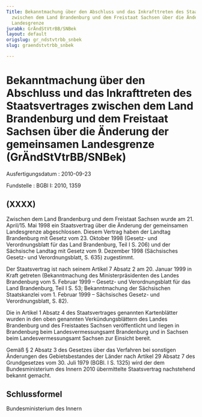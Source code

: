 ```yaml
---
Title: Bekanntmachung über den Abschluss und das Inkrafttreten des Staatsvertrages
  zwischen dem Land Brandenburg und dem Freistaat Sachsen über die Änderung der gemeinsamen
  Landesgrenze
jurabk: GrÄndStVtrBB/SNBek
layout: default
origslug: gr_ndstvtrbb_snbek
slug: graendstvtrbb_snbek

---
```


# Bekanntmachung über den Abschluss und das Inkrafttreten des Staatsvertrages zwischen dem Land Brandenburg und dem Freistaat Sachsen über die Änderung der gemeinsamen Landesgrenze (GrÄndStVtrBB/SNBek)

Ausfertigungsdatum
:   2010-09-23

Fundstelle
:   BGBl I: 2010, 1359


## (XXXX)

Zwischen dem Land Brandenburg und dem Freistaat Sachsen wurde am 21. April/15. Mai 1998 ein Staatsvertrag über die Änderung der gemeinsamen Landesgrenze abgeschlossen. Diesem Vertrag haben der Landtag Brandenburg mit Gesetz vom 23. Oktober 1998 (Gesetz- und Verordnungsblatt für das Land Brandenburg, Teil I S. 206) und der Sächsische Landtag mit Gesetz vom 9. Dezember 1998 (Sächsisches Gesetz- und Verordnungsblatt, S. 635) zugestimmt.

Der Staatsvertrag ist nach seinem Artikel 7 Absatz 2 am 20. Januar 1999 in Kraft getreten (Bekanntmachung des Ministerpräsidenten des Landes Brandenburg vom 5. Februar 1999 – Gesetz- und Verordnungsblatt für das Land Brandenburg, Teil I S. 53; Bekanntmachung der Sächsischen Staatskanzlei vom 1. Februar 1999 – Sächsisches Gesetz- und Verordnungsblatt, S. 82).

Die in Artikel 1 Absatz 4 des Staatsvertrages genannten Kartenblätter wurden in den oben genannten Verkündungsblättern des Landes Brandenburg und des Freistaates Sachsen veröffentlicht und liegen in Brandenburg beim Landesvermessungsamt Brandenburg und in Sachsen beim Landesvermessungsamt Sachsen zur Einsicht bereit.

Gemäß § 2 Absatz 3 des Gesetzes über das Verfahren bei sonstigen Änderungen des Gebietsbestandes der Länder nach Artikel 29 Absatz 7 des Grundgesetzes vom 30. Juli 1979 (BGBl. I S. 1325) wird der dem Bundesministerium des Innern 2010 übermittelte Staatsvertrag nachstehend bekannt gemacht.


## Schlussformel

Bundesministerium des Innern

